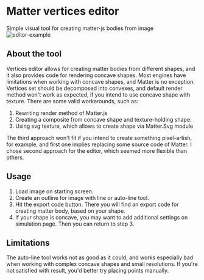 # Matter vertices editor

Simple visual tool for creating matter-js bodies from image
![editor-example](https://github.com/Samgeven/matter-vertices-editor/assets/53538618/e90f098e-0a5e-4412-86ff-76d9a2f56d2b)

## About the tool

Vertices editor allows for creating matter bodies from different shapes, and it also provides code for rendering concave shapes. Most engines have limitations when working with concave shapes, and Matter is no exception. Vertices set should be decomposed into convexes, and default render method won't work as expected, if you intend to use concave shape with texture. There are some valid workarounds, such as:

1. Rewriting render method of Matter.js
2. Creating a composite from concave shape and texture-holding shape.
3. Using svg texture, which allows to create shape via Matter.Svg module

The third approach won't fit if you intend to create something pixel-artish, for example, and first one implies replacing some source code of Matter. I chose second approach for the editor, which seemed more flexible than others.

## Usage

1. Load image on starting screen.
2. Create an outline for image with line or auto-line tool.
3. Hit the export code button. There you will find an export code for creating matter body, based on your shape.
4. If your shape is concave, you may want to add additional settings on simulation page. Then you can return to step 3.

## Limitations

The auto-line tool works not as good as it could, and works especially bad when working with complex concave shapes and small resolutions. If you're not satisfied with result, you'd better try placing points manually.
